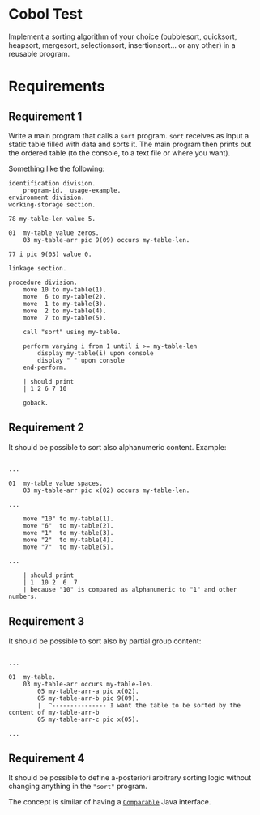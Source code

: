 # Cobol Test

Implement a sorting algorithm of your choice (bubblesort, quicksort, heapsort, mergesort, selectionsort, insertionsort... or any other) in a reusable program.

# Requirements

## Requirement 1

Write a main program that calls a `sort` program. `sort` receives as input a static table filled with data and sorts it. The main program then prints out the ordered table (to the console, to a text file or where you want).

Something like the following:

```cobol
identification division.
    program-id.  usage-example.
environment division.
working-storage section.

78 my-table-len value 5.

01  my-table value zeros.
    03 my-table-arr pic 9(09) occurs my-table-len.

77 i pic 9(03) value 0.

linkage section.

procedure division.
    move 10 to my-table(1).
    move  6 to my-table(2).
    move  1 to my-table(3).
    move  2 to my-table(4).
    move  7 to my-table(5).

    call "sort" using my-table.

    perform varying i from 1 until i >= my-table-len
        display my-table(i) upon console
        display " " upon console
    end-perform.

    | should print 
    | 1 2 6 7 10

    goback.
```

## Requirement 2

It should be possible to sort also alphanumeric content. Example:

```cobol

... 

01  my-table value spaces.
    03 my-table-arr pic x(02) occurs my-table-len.

...

    move "10" to my-table(1).
    move "6"  to my-table(2).
    move "1"  to my-table(3).
    move "2"  to my-table(4).
    move "7"  to my-table(5).

...

    | should print 
    | 1  10 2  6  7
    | because "10" is compared as alphanumeric to "1" and other numbers.
```

## Requirement 3

It should be possible to sort also by partial group content:

```cobol

... 

01  my-table.
    03 my-table-arr occurs my-table-len.
        05 my-table-arr-a pic x(02).
        05 my-table-arr-b pic 9(09). 
        |  ^--------------- I want the table to be sorted by the content of my-table-arr-b
        05 my-table-arr-c pic x(05).    

...
```

## Requirement 4

It should be possible to define a-posteriori arbitrary sorting logic without changing anything in the `"sort"` program.

The concept is similar of having a [`Comparable`](https://www.geeksforgeeks.org/comparable-interface-in-java-with-examples/) Java interface.
